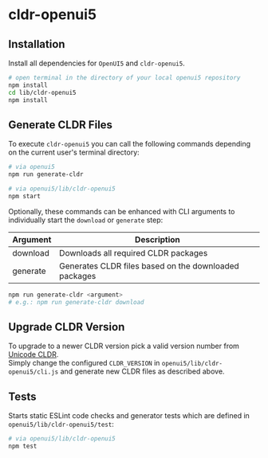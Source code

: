 # cldr-openui5

## Installation
Install all dependencies for `OpenUI5` and `cldr-openui5`.
```sh
# open terminal in the directory of your local openui5 repository
npm install
cd lib/cldr-openui5
npm install
```

## Generate CLDR Files
To execute `cldr-openui5` you can call the following commands depending on the current user's terminal directory:
```sh
# via openui5
npm run generate-cldr

# via openui5/lib/cldr-openui5
npm start
```

Optionally, these commands can be enhanced with CLI arguments to individually start the `download` or `generate` step:

Argument | Description
-------- | ---------------------------------------------------------
download | Downloads all required CLDR packages
generate | Generates CLDR files based on the downloaded packages

```sh
npm run generate-cldr <argument>
# e.g.: npm run generate-cldr download
```

## Upgrade CLDR Version
To upgrade to a newer CLDR version pick a valid version number from [Unicode CLDR](https://cldr.unicode.org/).  
Simply change the configured `CLDR_VERSION` in `openui5/lib/cldr-openui5/cli.js` and generate new CLDR files as described above.

## Tests
Starts static ESLint code checks and generator tests which are defined in `openui5/lib/cldr-openui5/test`:
```sh
# via openui5/lib/cldr-openui5
npm test
```
